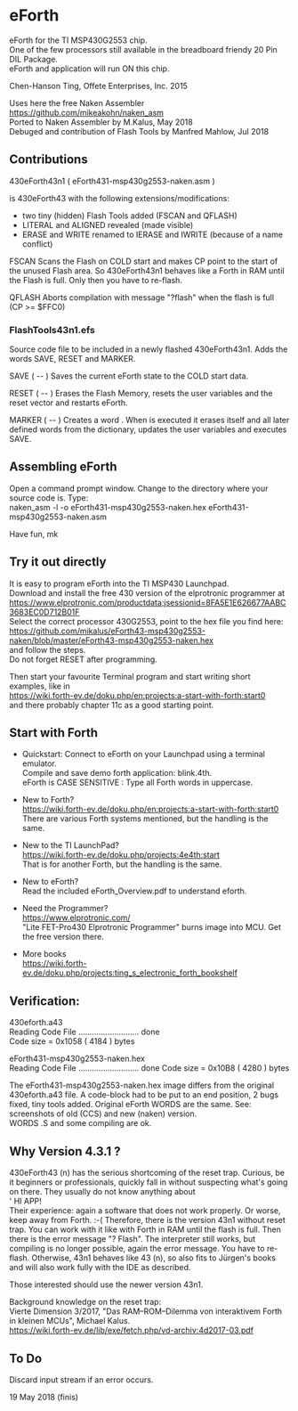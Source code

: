 # eForth

eForth for the TI MSP430G2553 chip.  
One of the few processors still available in the breadboard friendy 20 Pin DIL Package.  
eForth and application will run ON this chip. 

Chen-Hanson Ting, Offete Enterprises, Inc. 2015

Uses here the free Naken Assembler https://github.com/mikeakohn/naken_asm  
Ported to Naken Assembler by M.Kalus, May 2018  
Debuged and contribution of Flash Tools by Manfred Mahlow, Jul 2018

## Contributions

430eForth43n1 ( eForth431-msp430g2553-naken.asm )

is 430eForth43 with the following extensions/modifications:

  * two tiny (hidden) Flash Tools added (FSCAN and QFLASH)
  * LITERAL and ALIGNED revealed (made visible)
  * ERASE and WRITE renamed to IERASE and IWRITE (because of a name conflict)

FSCAN
Scans the Flash on COLD start and makes CP point to the start of the
unused Flash area. So 430eForth43n1 behaves like a Forth in RAM until the
Flash is full. Only then you have to re-flash.

QFLASH
Aborts compilation with message "?flash" when the flash is full (CP >= $FFC0)

### FlashTools43n1.efs

Source code file to be included in a newly flashed 430eForth43n1. Adds the words SAVE, RESET and MARKER.

SAVE ( -- )
Saves the current eForth state to the COLD start data.

RESET ( -- )
Erases the Flash Memory, resets the user variables and the reset vector and restarts eForth.

MARKER ( <name> -- )
Creates a word <name>. When <name> is executed it erases itself and all later defined words from the dictionary, updates the user variables and executes SAVE.

## Assembling eForth
Open a command prompt window. Change to the directory where your source code is. Type:  
naken_asm -l -o eForth431-msp430g2553-naken.hex eForth431-msp430g2553-naken.asm

Have fun, mk

## Try it out directly
It is easy to program eForth into the TI MSP430 Launchpad.  
Download and install the free 430 version of the elprotronic programmer at  
https://www.elprotronic.com/productdata;jsessionid=8FA5E1E626677AABC3683EC0D712B01F  
Select the correct processor 430G2553, point to the hex file you find here:  
https://github.com/mikalus/eForth43-msp430g2553-naken/blob/master/eForth43-msp430g2553-naken.hex  
and follow the steps.  
Do not forget RESET after programming.

Then start your favourite Terminal program and start writing short examples, like in  
https://wiki.forth-ev.de/doku.php/en:projects:a-start-with-forth:start0  
and there probably chapter 11c as a good starting point.

## Start with Forth

- Quickstart: Connect to eForth on your Launchpad using a terminal emulator.  
Compile and save demo forth application: blink.4th.  
eForth is CASE SENSITIVE : Type all Forth words in uppercase.

- New to Forth?  
https://wiki.forth-ev.de/doku.php/en:projects:a-start-with-forth:start0  
There are various Forth systems mentioned, but the handling is the same.

- New to the TI LaunchPad?  
https://wiki.forth-ev.de/doku.php/projects:4e4th:start  
That is for another Forth, but the handling is the same.

- New to eForth?  
Read the included eForth_Overview.pdf to understand eforth.

- Need the Programmer?  
https://www.elprotronic.com/  
"Lite FET-Pro430 Elprotronic Programmer" burns image into MCU. Get the free version there.

- More books  
https://wiki.forth-ev.de/doku.php/projects:ting_s_electronic_forth_bookshelf

## Verification:
430eforth.a43  
Reading Code File ........................... done  
Code size = 0x1058 ( 4184 ) bytes

eForth431-msp430g2553-naken.hex  
Reading Code File ........................... done
Code size = 0x10B8 ( 4280 ) bytes

The eForth431-msp430g2553-naken.hex image differs from the original 430eforth.a43 file. A code-block had to be put to an end position, 2 bugs fixed, tiny tools added. Original eForth WORDS are the same. See: screenshots of old (CCS) and new (naken) version.  
WORDS .S and some compiling are ok.  

## Why Version 4.3.1 ?

430eForth43 (n) has the serious shortcoming of the reset trap. Curious,
be it beginners or professionals, quickly fall in without suspecting
what's going on there. They usually do not know anything about  
  ' HI APP!  
Their experience: again a software that does not work properly.
Or worse, keep away from Forth. :-(
Therefore, there is the version 43n1 without reset trap. You can work with it like
with Forth in RAM until the flash is full. Then there is the error message
"? Flash". The interpreter still works, but compiling is no longer possible, 
again the error message. You have to re-flash.
Otherwise, 43n1 behaves like 43 (n), so also fits to Jürgen's books
and will also work fully with the IDE as described.

Those interested should use the newer version 43n1.

Background knowledge on the reset trap:  
Vierte Dimension 3/2017, "Das RAM–ROM–Dilemma von interaktivem Forth in kleinen MCUs", Michael Kalus.  
https://wiki.forth-ev.de/lib/exe/fetch.php/vd-archiv:4d2017-03.pdf  

## To Do
Discard input stream if an error occurs.

19 May 2018   (finis)
